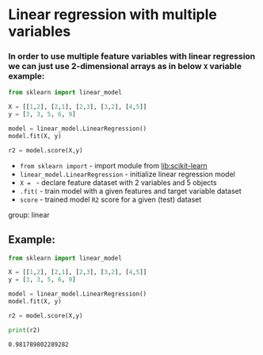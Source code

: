 # Linear regression with multiple variables

### In order to use multiple feature variables with linear regression we can just use 2-dimensional arrays as in below `X` variable example:

```python
from sklearn import linear_model

X = [[1,2], [2,1], [2,3], [3,2], [4,5]]
y = [3, 3, 5, 6, 9]

model = linear_model.LinearRegression()
model.fit(X, y)

r2 = model.score(X,y)
```

- `from sklearn import` - import module from [lib:scikit-learn](https://onelinerhub.com/python-scikit-learn/how-to-install-scikit-learn-using-pip)
- `linear_model.LinearRegression` - initialize linear regression model
- `X = ` - declare feature dataset with 2 variables and 5 objects
- `.fit(` - train model with a given features and target variable dataset
- `score` - trained model `R2` score for a given (test) dataset

group: linear

## Example: 
```python
from sklearn import linear_model

X = [[1,2], [2,1], [2,3], [3,2], [4,5]]
y = [3, 3, 5, 6, 9]

model = linear_model.LinearRegression()
model.fit(X, y)

r2 = model.score(X,y)

print(r2)
```
```
0.981789802289282

```

